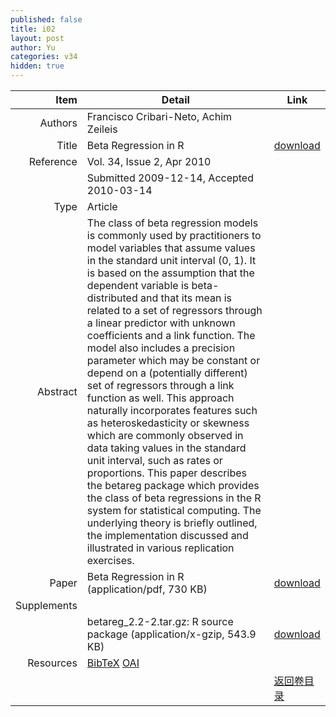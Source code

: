 ```yaml
---
published: false
title: i02
layout: post
author: Yu
categories: v34
hidden: true
---
```


| Item | Detail | Link |
|---:|---|---|
| Authors | Francisco Cribari-Neto, Achim Zeileis| |
| Title |Beta Regression in R | [download](http://www.jstatsoft.org/v34/i02/paper) |
| Reference |Vol. 34, Issue 2, Apr 2010 | |
| | Submitted 2009-12-14, Accepted 2010-03-14| | 
| Type | Article| |
| Abstract | The class of beta regression models is commonly used by practitioners to model variables that assume values in the standard unit interval (0, 1). It is based on the assumption that the dependent variable is beta-distributed and that its mean is related to a set of regressors through a linear predictor with unknown coefficients and a link function. The model also includes a precision parameter which may be constant or depend on a (potentially different) set of regressors through a link function as well. This approach naturally incorporates features such as heteroskedasticity or skewness which are commonly observed in data taking values in the standard unit interval, such as rates or proportions. This paper describes the betareg package which provides the class of beta regressions in the R system for statistical computing. The underlying theory is briefly outlined, the implementation discussed and illustrated in various replication exercises.| |
| Paper | Beta Regression in R  (application/pdf, 730 KB)| [download](http://www.jstatsoft.org/v34/i02/paper) |
| Supplements | | |
| |betareg_2.2-2.tar.gz: R source package  (application/x-gzip, 543.9 KB)|  [download](http://www.jstatsoft.org/v34/i02/supp/1) |
| Resources | [BibTeX](http://www.jstatsoft.org/v34/i02/bibtex) [OAI](http://www.jstatsoft.org/oai?verb=GetRecord&identifier=oai.jstatsoft/v34/i02&prefix=oai_dc)| |
| |  | [返回卷目录]({{site.baseurl}}/volume/v34.html) |